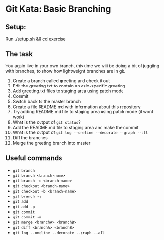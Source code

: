 # Git Kata: Basic Branching
## Setup:
Run ./setup.sh && cd exercise


## The task
You again live in your own branch, this time we will be doing a bit of juggling with branches, to show how lightweight branches are in git.

1. Create a branch called greeting and check it out
1. Edit the greeting.txt to contain an oslo-specific greeting
1. Add greeting.txt files to staging area using patch mode
1. Commit
1. Switch back to the master branch
1. Create a file README.md with information about this repository
1. Try adding README.md file to staging area using patch mode (it wont work)
1. What is the output of `git status`?
1. Add the README.md file to staging area and make the commit
1. What is the output of `git log --oneline --decorate --graph --all`
1. Diff the branches
1. Merge the greeting branch into master

## Useful commands
- `git branch`
- `git branch <branch-name>`
- `git branch -d <branch-name>`
- `git checkout <branch-name>`
- `git checkout -b <branch-name>`
- `git branch -v`
- `git add`
- `git add -p`
- `git commit`
- `git commit -m`
- `git merge <branchA> <branchB>`
- `git diff <branchA> <branchB>`
- `git log --oneline --decorate --graph --all`
